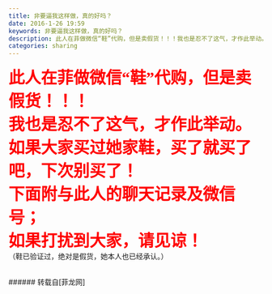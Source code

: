 ```yaml
---
title: 非要逼我这样做，真的好吗？
date: 2016-1-26 19:59
keywords: 非要逼我这样做，真的好吗？
description: 此人在菲做微信“鞋”代购，但是卖假货！！！我也是忍不了这气，才作此举动。如果大家买过她家鞋，买了就买了吧，下次别买了！下面附与此人的聊天记录及微信号；如果打扰到大家，请见谅！（鞋已验证过，绝对是假货，她本人也已经承认。）
categories: sharing
---
```

<td class="t_f" id="postmessage_277672">

<font face="Verdana"><font size="6"><font color="#ff0000"><strong>此人在菲做微信“鞋”代购，但是卖假货！！！</strong></font></font></font><br/>
<font face="Verdana"><font size="6"><font color="#ff0000"><strong>我也是忍不了这气，才作此举动。</strong></font></font></font><br/>
<font face="Verdana"><font size="6"><font color="#ff0000"><strong>如果大家买过她家鞋，买了就买了吧，下次别买了！</strong></font></font></font><br/>
<font face="Verdana"><font size="6"><font color="#ff0000"><strong>下面附与此人的聊天记录及微信号；</strong></font></font></font><br/>
<font face="Verdana"><font size="6"><font color="#ff0000"><strong>如果打扰到大家，请见谅！</strong></font></font></font><br/>
（鞋已验证过，绝对是假货，她本人也已经承认。）<br/>
<br/>
</td>
###### 转载自[菲龙网]